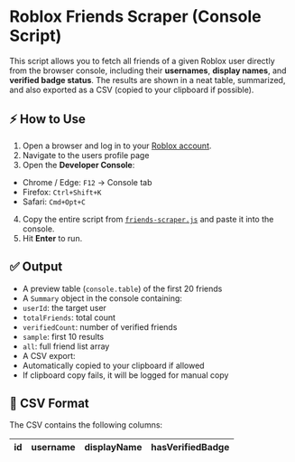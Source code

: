 # Roblox Friends Scraper (Console Script)

This script allows you to fetch all friends of a given Roblox user directly from the browser console, including their **usernames**, **display names**, and **verified badge status**. The results are shown in a neat table, summarized, and also exported as a CSV (copied to your clipboard if possible).

## ⚡ How to Use

1. Open a browser and log in to your [Roblox account](https://www.roblox.com/).
2. Navigate to the users profile page
3. Open the **Developer Console**:
- Chrome / Edge: `F12` → Console tab  
- Firefox: `Ctrl+Shift+K`  
- Safari: `Cmd+Opt+C`
4. Copy the entire script from [`friends-scraper.js`](./friends-scraper.js) and paste it into the console.
5. Hit **Enter** to run.

## ✅ Output

- A preview table (`console.table`) of the first 20 friends  
- A `Summary` object in the console containing:
- `userId`: the target user  
- `totalFriends`: total count  
- `verifiedCount`: number of verified friends  
- `sample`: first 10 results  
- `all`: full friend list array  
- A CSV export:
- Automatically copied to your clipboard if allowed  
- If clipboard copy fails, it will be logged for manual copy  

## 📄 CSV Format

The CSV contains the following columns:

| id | username | displayName | hasVerifiedBadge |
|----|----------|-------------|------------------|
